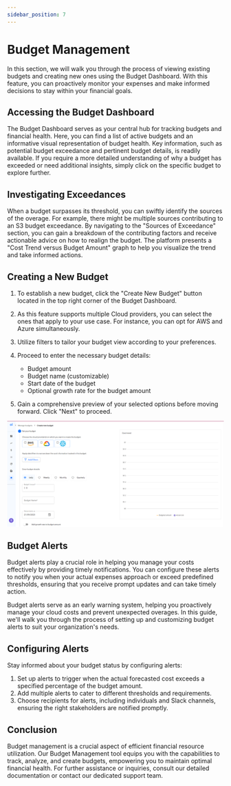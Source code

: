```yaml
---
sidebar_position: 7
---
```


# Budget Management

In this section, we will walk you through the process of viewing existing budgets and creating new ones using the Budget Dashboard. With this feature, you can proactively monitor your expenses and make informed decisions to stay within your financial goals.

## Accessing the Budget Dashboard

The Budget Dashboard serves as your central hub for tracking budgets and financial health. Here, you can find a list of active budgets and an informative visual representation of budget health. Key information, such as potential budget exceedance and pertinent budget details, is readily available. If you require a more detailed understanding of why a budget has exceeded or need additional insights, simply click on the specific budget to explore further.

## Investigating Exceedances

When a budget surpasses its threshold, you can swiftly identify the sources of the overage. For example, there might be multiple sources contributing to an S3 budget exceedance. By navigating to the "Sources of Exceedance" section, you can gain a breakdown of the contributing factors and receive actionable advice on how to realign the budget. The platform presents a "Cost Trend versus Budget Amount" graph to help you visualize the trend and take informed actions.

## Creating a New Budget

1. To establish a new budget, click the "Create New Budget" button located in the top right corner of the Budget Dashboard.
2. As this feature supports multiple Cloud providers, you can select the ones that apply to your use case. For instance, you can opt for AWS and Azure simultaneously.
3. Utilize filters to tailor your budget view according to your preferences.
4. Proceed to enter the necessary budget details:

   - Budget amount
   - Budget name (customizable)
   - Start date of the budget
   - Optional growth rate for the budget amount

5. Gain a comprehensive preview of your selected options before moving forward.
   Click "Next" to proceed.

![Create Budget](/img/features/create-budget.png)

## Budget Alerts

Budget alerts play a crucial role in helping you manage your costs effectively by providing timely notifications. You can configure these alerts to notify you when your actual expenses approach or exceed predefined thresholds, ensuring that you receive prompt updates and can take timely action.

Budget alerts serve as an early warning system, helping you proactively manage your cloud costs and prevent unexpected overages. In this guide, we'll walk you through the process of setting up and customizing budget alerts to suit your organization's needs.

## Configuring Alerts

Stay informed about your budget status by configuring alerts:

1. Set up alerts to trigger when the actual forecasted cost exceeds a specified percentage of the budget amount.
2. Add multiple alerts to cater to different thresholds and requirements.
3. Choose recipients for alerts, including individuals and Slack channels, ensuring the right stakeholders are notified promptly.

## Conclusion

Budget management is a crucial aspect of efficient financial resource utilization. Our Budget Management tool equips you with the capabilities to track, analyze, and create budgets, empowering you to maintain optimal financial health. For further assistance or inquiries, consult our detailed documentation or contact our dedicated support team.
